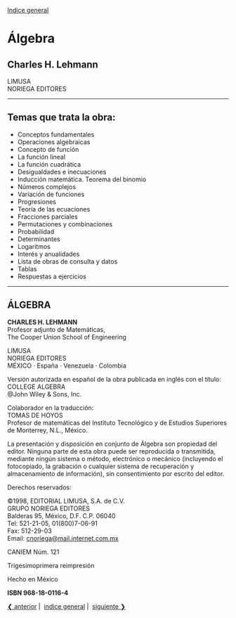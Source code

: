 [Indice general](_index.md)

# Álgebra

## Charles H. Lehmann

LIMUSA<br>
NORIEGA EDITORES

---

## Temas que trata la obra:

- Conceptos fundamentales
- Operaciones algebraicas
- Concepto de función
- La función lineal
- La función cuadrática
- Desigualdades e inecuaciones
- Inducción matemática. Teorema del binomio
- Números complejos
- Variación de funciones
- Progresiones
- Teoría de las ecuaciones
- Fracciones parciales
- Permutaciones y combinaciones
- Probabilidad
- Determinantes
- Logaritmos
- Interés y anualidades
- Lista de obras de consulta y datos
- Tablas
- Respuestas a ejercicios

---

## ÁLGEBRA

**CHARLES H. LEHMANN**<br>
Profesor adjunto de Matemáticas,<br>
The Cooper Union School of Engineering

LIMUSA<br>
NORIEGA EDITORES<br>
MÉXICO · España · Venezuela · Colombia

Versión autorizada en español de la obra publicada en inglés con el título:<br>
COLLEGE ALGEBRA<br>
@John Wiley & Sons, Inc.

Colaborador en la traducción:<br>
TOMAS DE HOYOS<br>
Profesor de matemáticas del Instituto Tecnológico y de Estudios Superiores de
Monterrey, N.L., México.

La presentación y disposición en conjunto de Álgebra son propiedad del editor.
Ninguna parte de esta obra puede ser reproducida o transmitida, mediante ningún
sistema o método, electrónico o mecánico (incluyendo el fotocopiado, la
grabación o cualquier sistema de recuperación y almacenamiento de información),
sin consentimiento por escrito del editor.

Derechos reservados:

©1998, EDITORIAL LIMUSA, S.A. de C.V.<br>
GRUPO NORIEGA EDITORES<br>
Balderas 95, México, D.F. C.P. 06040<br>
Tel: 521-21-05, 01(800)7-06-91<br>
Fax:   512-29-03<br>
Email: cnoriega@mail.internet.com.mx

CANIEM Núm. 121

Trigesimoprimera reimpresión

Hecho en México<br>

**ISBN 968-18-0116-4**

[❮ anterior](_index.md)&nbsp;|&nbsp;
[indice general](_index.md)&nbsp;|&nbsp;
[siguiente ❯](ch00-02-prologo.md)
